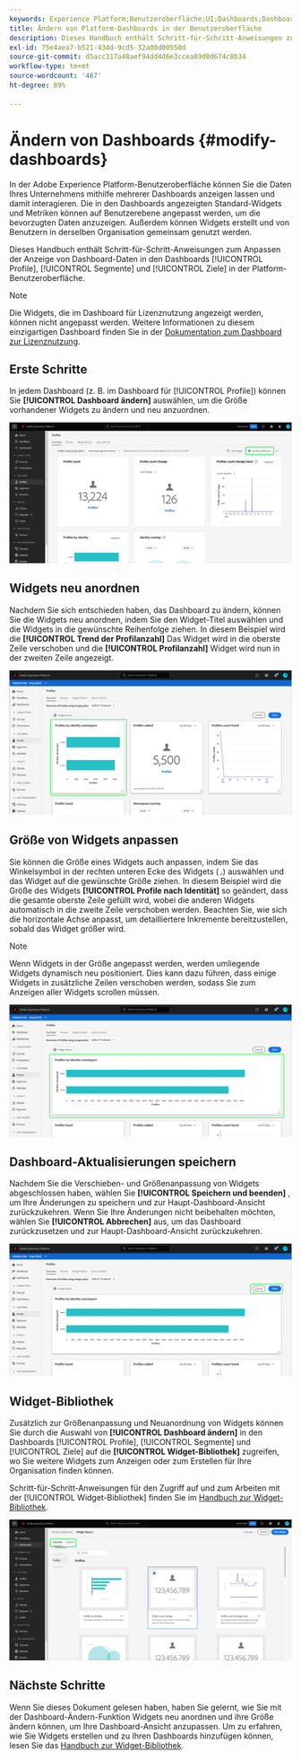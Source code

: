 ```yaml
---
keywords: Experience Platform;Benutzeroberfläche;UI;Dashboards;Dashboard;Profile;Segmente;Ziele;Lizenzverwendung
title: Ändern von Platform-Dashboards in der Benutzeroberfläche
description: Dieses Handbuch enthält Schritt-für-Schritt-Anweisungen zum Anpassen der Anzeige der Adobe Experience Platform-Daten Ihres Unternehmens in Dashboards.
exl-id: 75e4aea7-b521-434d-9cd5-32a00d00550d
source-git-commit: d5acc317a48aef94dd4d6e3ccea89d0d674c8b34
workflow-type: tm+mt
source-wordcount: '467'
ht-degree: 89%

---
```


# Ändern von Dashboards {#modify-dashboards}

In der Adobe Experience Platform-Benutzeroberfläche können Sie die Daten Ihres Unternehmens mithilfe mehrerer Dashboards anzeigen lassen und damit interagieren. Die in den Dashboards angezeigten Standard-Widgets und Metriken können auf Benutzerebene angepasst werden, um die bevorzugten Daten anzuzeigen. Außerdem können Widgets erstellt und von Benutzern in derselben Organisation gemeinsam genutzt werden.

Dieses Handbuch enthält Schritt-für-Schritt-Anweisungen zum Anpassen der Anzeige von Dashboard-Daten in den Dashboards [!UICONTROL Profile], [!UICONTROL Segmente] und [!UICONTROL Ziele] in der Platform-Benutzeroberfläche.

>[!NOTE]
>
>Die Widgets, die im Dashboard für Lizenznutzung angezeigt werden, können nicht angepasst werden. Weitere Informationen zu diesem einzigartigen Dashboard finden Sie in der [Dokumentation zum Dashboard zur Lizenznutzung](../guides/license-usage.md).

## Erste Schritte

In jedem Dashboard (z. B. im Dashboard für [!UICONTROL Profile]) können Sie **[!UICONTROL Dashboard ändern]** auswählen, um die Größe vorhandener Widgets zu ändern und neu anzuordnen.

![](../images/customization/modify-dashboard.png)

## Widgets neu anordnen

Nachdem Sie sich entschieden haben, das Dashboard zu ändern, können Sie die Widgets neu anordnen, indem Sie den Widget-Titel auswählen und die Widgets in die gewünschte Reihenfolge ziehen. In diesem Beispiel wird die **[!UICONTROL Trend der Profilanzahl]** Das Widget wird in die oberste Zeile verschoben und die **[!UICONTROL Profilanzahl]** Widget wird nun in der zweiten Zeile angezeigt.

![](../images/customization/move-widget.png)

## Größe von Widgets anpassen

Sie können die Größe eines Widgets auch anpassen, indem Sie das Winkelsymbol in der rechten unteren Ecke des Widgets (`⌟`) auswählen und das Widget auf die gewünschte Größe ziehen. In diesem Beispiel wird die Größe des Widgets **[!UICONTROL Profile nach Identität]** so geändert, dass die gesamte oberste Zeile gefüllt wird, wobei die anderen Widgets automatisch in die zweite Zeile verschoben werden. Beachten Sie, wie sich die horizontale Achse anpasst, um detailliertere Inkremente bereitzustellen, sobald das Widget größer wird.

>[!NOTE]
>
>Wenn Widgets in der Größe angepasst werden, werden umliegende Widgets dynamisch neu positioniert. Dies kann dazu führen, dass einige Widgets in zusätzliche Zeilen verschoben werden, sodass Sie zum Anzeigen aller Widgets scrollen müssen.

![](../images/customization/resize-widget.png)

## Dashboard-Aktualisierungen speichern

Nachdem Sie die Verschieben- und Größenanpassung von Widgets abgeschlossen haben, wählen Sie **[!UICONTROL Speichern und beenden]** , um Ihre Änderungen zu speichern und zur Haupt-Dashboard-Ansicht zurückzukehren. Wenn Sie Ihre Änderungen nicht beibehalten möchten, wählen Sie **[!UICONTROL Abbrechen]** aus, um das Dashboard zurückzusetzen und zur Haupt-Dashboard-Ansicht zurückzukehren.

![](../images/customization/save-changes.png)

## Widget-Bibliothek

Zusätzlich zur Größenanpassung und Neuanordnung von Widgets können Sie durch die Auswahl von **[!UICONTROL Dashboard ändern]** in den Dashboards [!UICONTROL Profile], [!UICONTROL Segmente] und [!UICONTROL Ziele] auf die **[!UICONTROL Widget-Bibliothek]** zugreifen, wo Sie weitere Widgets zum Anzeigen oder zum Erstellen für Ihre Organisation finden können.

Schritt-für-Schritt-Anweisungen für den Zugriff auf und zum Arbeiten mit der [!UICONTROL Widget-Bibliothek] finden Sie im [Handbuch zur Widget-Bibliothek](widget-library.md).

![](../images/customization/widget-library.png)

## Nächste Schritte

Wenn Sie dieses Dokument gelesen haben, haben Sie gelernt, wie Sie mit der Dashboard-Ändern-Funktion Widgets neu anordnen und ihre Größe ändern können, um Ihre Dashboard-Ansicht anzupassen. Um zu erfahren, wie Sie Widgets erstellen und zu Ihren Dashboards hinzufügen können, lesen Sie das [Handbuch zur Widget-Bibliothek](widget-library.md).
